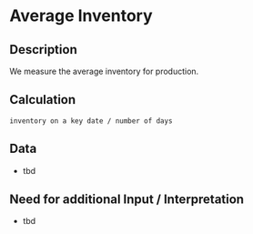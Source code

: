 # Average Inventory

## Description
We measure the average inventory for production.

## Calculation
`inventory on a key date / number of days`

## Data
* tbd

## Need for additional Input / Interpretation
* tbd
